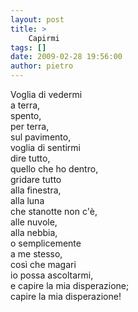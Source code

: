 ```yaml
---
layout: post
title: >
    Capirmi
tags: []
date: 2009-02-28 19:56:00
author: pietro
---
```

Voglia di vedermi<br/>a terra,<br/>spento,<br/>per terra,<br/>sul pavimento,<br/>voglia di sentirmi<br/>dire tutto,<br/>quello che ho dentro,<br/>gridare tutto<br/>alla finestra,<br/>alla luna<br/>che stanotte non c'è,<br/>alle nuvole,<br/>alla nebbia,<br/>o semplicemente<br/>a me stesso,<br/>così che magari<br/>io possa ascoltarmi,<br/>e capire la mia disperazione;<br/>capire la mia disperazione!
